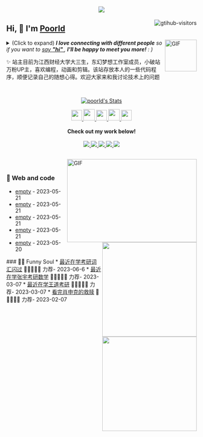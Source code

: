 <h1 align="center"> <a href="https://sunguoqi.com/"> <img
            src="https://readme-typing-svg.herokuapp.com/?lines=console.log(%22Hello%2C%20World!%22);残风同学祝您今天愉快!&center=true&size=27">
    </a> </h1>
<a href="https://github.com/poorld/computer-vision-in-action">
    <img align="right" src="https://komarev.com/ghpvc/?username=poorld&label=Visitors&color=red&style=flat&logo=github"
        alt="gtihub-visitors" />
</a>

## Hi, 👋 I'm <a href="http://welcome.voup.cn">Poorld</a>

<img align="right" alt="GIF" src="https://media.giphy.com/media/LnQjpWaON8nhr21vNW/giphy.gif" width="84" title="Say HI">
<details>
    <summary>(Click to expand) <em><b>I love connecting with different people</b> so if you want to <a
                href="https://voup.cn">say <b>"hi" </b></a>, <b>I'll be happy to meet you more!</b> : )</em></summary>

    <!--my introduction start-->

    - 🔭 empty
    - 🌱 empty
    - 🤔 Only two things make me moved.
    1. empty
    2. empty
    - ❤️ I like eating 🍉, raising 🐓, playing 🏓, sleeping in 🛌 and 📺 [ACGN]
    - 💬 Be free to ask me about anything [here](https://github.com/poorld/poorld/issues).

    ---
</details>

✨ 站主目前为江西财经大学大三生，东幻梦想工作室成员，小破站万粉UP主，喜欢编程，动画和剪辑。该站存放本人的一些代码程序，顺便记录自己的随想心得。欢迎大家来和我讨论技术上的问题


<!--my introduction end -->

<br>

<p align="center">
    <a href="https://github.com/poorld" class="rich-diff-level-one">
        <img src="https://github-readme-stats.vercel.app/api?username=poorld&title_color=333&text_color=777"
            alt="poorld's Stats">
        <!-- &hide=issues
    <img src="https://github-readme-stats.vercel.app/api?username=poorld&hide=issues&title_color=333&text_color=777" alt="poorld's Stats" >
    -->
    </a>
</p>

<p align="center">
    <a href="https://voup.cn/wp-content/uploads/2023/06/voup-weixing.jpg" target="_blank" alt="WeChat" title="WeChat">
        <img src="https://img.icons8.com/ios-filled/50/000000/weixing.png" width="28px" />
    </a>
    <a href="https://space.bilibili.com/275728029" target="_blank" alt="Bilibili" title="Bilibili">
        <img src="https://user-images.githubusercontent.com/29084184/166415345-91925d37-c66f-448f-8d75-c8355fe0b692.png"
            width="30px" />
    </a>
    <a href="https://voup.cn" target="_blank" alt="Instagram" title="Instagram">
        <img src="https://voup.cn/wp-content/uploads/2023/06/icons8-log-cabin-32.png" width="28px" />
    </a>
    <a href="https://blog.csdn.net/HHHHHHHHII" target="_blank" alt="CSDN" title="CSDN">
        <img src="https://img.icons8.com/material/48/000000/csdn.png" width="30px" />
    </a>
    <a href="https://www.zhihu.com/people/mei-yi-tian-wei-ming-tian-33-52" target="_blank" alt="Zhihu" title="Zhihu">
        <img src="https://img.icons8.com/material-two-tone/50/000000/zhihu.png" width="28px" />
    </a>
    <br><br>
    <strong>Check out my work below!</strong>
    <br><br>
    <a href="https://github.com/poorld">
        <img src="https://badges.strrl.dev/visits/poorld/poorld?style=flat-square&color=black&logo=github">
    </a>
    <a href="https://github.com/poorld">
        <img src="https://badges.strrl.dev/years/poorld?style=flat-square&color=black&logo=github">
    </a>
    <a href="https://github.com/poorld?tab=repositories">
        <img src="https://badges.strrl.dev/repos/poorld?style=flat-square&color=black&logo=github">
    </a>
    <a href="https://gist.github.com/poorld">
        <img src="https://badges.strrl.dev/gists/poorld?style=flat-square&color=black&logo=github">
    </a>
    <a href="https://github.com/poorld">
        <img src="https://badges.strrl.dev/commits/monthly/poorld?style=flat-square&color=black&logo=github">
    </a>
</p>

<h2></h2>

<img align="right" alt="GIF" src="OctoCharmve/code.gif" width="343" height="220"
    title="Do what you like, and do it best!"> &nbsp;&nbsp;&nbsp;&nbsp;

### 🧠 Web and code

<img align="right" width="250" src="https://cdn.jsdelivr.net/gh/sun0225SUN/sun0225SUN/assets/images/hi.gif" />

<!-- START_SECTION:brain -->
* <a href='http://welcome.voup.cn' target='_blank'>empty</a> - 2023-05-21
* <a href='http://welcome.voup.cn' target='_blank'>empty</a> - 2023-05-21
* <a href='http://welcome.voup.cn' target='_blank'>empty</a> - 2023-05-21
* <a href='http://welcome.voup.c' target='_blank'>empty</a> - 2023-05-21
* <a href='http://welcome.voup.c' target='_blank'>empty</a> - 2023-05-20
<!-- END_SECTION:brain -->

</td>
</tr>

<tr>
    <td>
        ### 🤾‍♂️ Funny Soul
        <img align="right" width="250" src="https://cdn.jsdelivr.net/gh/sun0225SUN/sun0225SUN/assets/images/hi.gif" />
        <!-- START_SECTION:douban -->
        * <a href='https://www.bing.com/search?q=%E8%80%83%E7%A0%94%E8%AF%8D%E6%B1%87%E9%97%AA%E8%BF%87'
            target='_blank'>最近在学考研词汇闪过</a> 🌟🌟🌟🌟🌟 力荐- 2023-06-6
        * <a href='https://www.bing.com/search?q=%E5%BC%A0%E5%AE%87%E8%80%83%E7%A0%94%E6%95%B0%E5%AD%A6&qs=n&form=QBRE&sp=-1&lq=0&pq=%E5%BC%A0%E5%AE%87%E8%80%83%E7%A0%94%E6%95%B0%E5%AD%A6&sc=10-6&sk=&cvid=69AADEED0BDA40CEAEA6681A39320017&ghsh=0&ghacc=0&ghpl='
            target='_blank'>最近在学张宇考研数学</a> 🌟🌟🌟🌟🌟 力荐- 2023-03-07
        * <a href='https://search.bilibili.com/all?keyword=%E7%8E%8B%E9%81%93%E8%80%83%E7%A0%94'
            target='_blank'>最近在学王道考研</a> 🌟🌟🌟🌟🌟 力荐- 2023-03-07
        * <a href='http://movie.douban.com/subject/1292052/' target='_blank'>看完肖申克的救赎</a> 🌟🌟🌟🌟🌟 力荐- 2023-02-07
        <!-- END_SECTION:douban -->
    </td>
</tr>
<tr>
<td>
